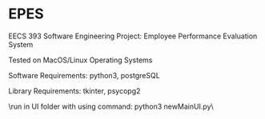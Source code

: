 # EPES
EECS 393 Software Engineering Project: Employee Performance Evaluation System 

Tested on MacOS/Linux Operating Systems

Software Requirements: python3, postgreSQL
  
Library Requirements: tkinter, psycopg2

\run in UI folder with using command: python3 newMainUI.py\
